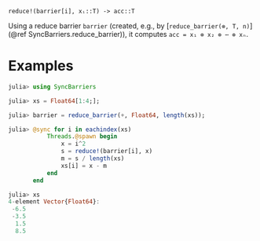     reduce!(barrier[i], xᵢ::T) -> acc::T

Using a reduce barrier `barrier` (created, e.g., by [`reduce_barrier(⊗, T,
n)`](@ref SyncBarriers.reduce_barrier)), it computes `acc = x₁ ⊗ x₂ ⊗ ⋯ ⊗ xₙ`.

# Examples

```julia
julia> using SyncBarriers

julia> xs = Float64[1:4;];

julia> barrier = reduce_barrier(+, Float64, length(xs));

julia> @sync for i in eachindex(xs)
           Threads.@spawn begin
               x = i^2
               s = reduce!(barrier[i], x)
               m = s / length(xs)
               xs[i] = x - m
           end
       end

julia> xs
4-element Vector{Float64}:
 -6.5
 -3.5
  1.5
  8.5
```
